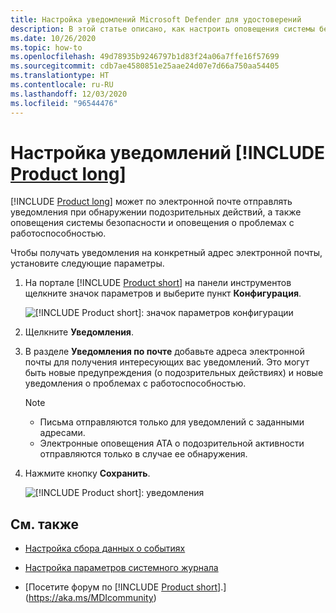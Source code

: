```yaml
---
title: Настройка уведомлений Microsoft Defender для удостоверений
description: В этой статье описано, как настроить оповещения системы безопасности Microsoft Defender для удостоверений, чтобы получать уведомления при обнаружении подозрительных действий.
ms.date: 10/26/2020
ms.topic: how-to
ms.openlocfilehash: 49d78935b9246797b1d83f24a06a7ffe16f57699
ms.sourcegitcommit: cdb7ae4580851e25aae24d07e7d66a750aa54405
ms.translationtype: HT
ms.contentlocale: ru-RU
ms.lasthandoff: 12/03/2020
ms.locfileid: "96544476"
---
```

# <a name="set-product-long-notifications"></a>Настройка уведомлений [!INCLUDE [Product long](includes/product-long.md)]

[!INCLUDE [Product long](includes/product-long.md)] может по электронной почте отправлять уведомления при обнаружении подозрительных действий, а также оповещения системы безопасности и оповещения о проблемах с работоспособностью.

Чтобы получать уведомления на конкретный адрес электронной почты, установите следующие параметры.

1. На портале [!INCLUDE [Product short](includes/product-short.md)] на панели инструментов щелкните значок параметров и выберите пункт **Конфигурация**.

    ![[!INCLUDE [Product short](includes/product-short.md)]: значок параметров конфигурации](media/config-menu.png)

1. Щелкните **Уведомления**.
1. В разделе **Уведомления по почте** добавьте адреса электронной почты для получения интересующих вас уведомлений. Это могут быть новые предупреждения (о подозрительных действиях) и новые уведомления о проблемах с работоспособностью.

    > [!NOTE]
    >
    > - Письма отправляются только для уведомлений с заданными адресами.
    > - Электронные оповещения ATA о подозрительной активности отправляются только в случае ее обнаружения.

1. Нажмите кнопку **Сохранить**.

    ![[!INCLUDE [Product short](includes/product-short.md)]: уведомления](media/notifications.png)

## <a name="see-also"></a>См. также

- [Настройка сбора данных о событиях](configure-event-collection.md)

- [Настройка параметров системного журнала](setting-syslog.md)
- [Посетите форум по [!INCLUDE [Product short](includes/product-short.md)].](https://aka.ms/MDIcommunity)
